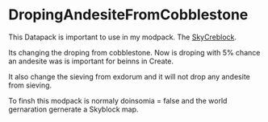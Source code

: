 # DropingAndesiteFromCobblestone
This Datapack is important to use in my modpack. The [SkyCreblock](https://legacy.curseforge.com/minecraft/modpacks/skycreblock).

Its changing the droping from cobblestone. Now is droping with 5% chance an andesite was is important for beinns in Create.

It also change the sieving from exdorum and it will not drop any andesite from sieving.

To finsh this modpack is normaly doinsomia = false and the world gernaration gernerate a Skyblock map.
